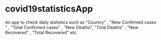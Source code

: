 # covid19statisticsApp
An app to check daily statistics such as "Country" ,  "New Confirmed cases " , "Total Confirmed cases" ,  "New Deaths",  "Total Deaths" ,  "New Recovered" , "Total Recovered" etc. 
